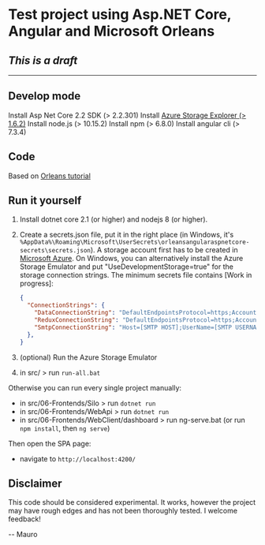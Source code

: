 # Test project using Asp.NET Core, Angular and Microsoft Orleans

## **_This is a draft_**

---

## Develop mode

Install Asp Net Core 2.2 SDK (> 2.2.301)
Install [Azure Storage Explorer (> 1.6.2)](https://azure.microsoft.com/en-us/features/storage-explorer/)
Install node.js (> 10.15.2)
Install npm (> 6.8.0)
Install angular cli (> 7.3.4)

## Code

Based on [Orleans tutorial](https://dotnet.github.io/orleans/Documentation/tutorials_and_samples/tutorial_1.html)

## Run it yourself

1. Install dotnet core 2.1 (or higher) and nodejs 8 (or higher).
2. Create a secrets.json file, put it in the right place (in Windows, it's `%AppData%\Roaming\Microsoft\UserSecrets\orleansangularaspnetcore-secrets\secrets.json`).
   A storage account first has to be created in [Microsoft Azure](https://portal.azure.com). On Windows, you can alternatively install the Azure Storage Emulator and put "UseDevelopmentStorage=true" for the storage connection strings.
   The minimum secrets file contains [Work in progress]:

   ```json
   {
     "ConnectionStrings": {
       "DataConnectionString": "DefaultEndpointsProtocol=https;AccountName=[AZURE STORAGE ACCOUNT];AccountKey=[STORAGE KEY];EndpointSuffix=core.windows.net",
       "ReduxConnectionString": "DefaultEndpointsProtocol=https;AccountName=[AZURE STORAGE ACCOUNT];AccountKey=[STORAGE KEY];EndpointSuffix=core.windows.net",
       "SmtpConnectionString": "Host=[SMTP HOST];UserName=[SMTP USERNAME];Password=[SMTP PASSWORD]"
     },
   }
   ```

3. (optional) Run the Azure Storage Emulator
4. in src/ > run `run-all.bat`

Otherwise you can run every single project manually:

* in src/06-Frontends/Silo > run `dotnet run`
* in src/06-Frontends/WebApi > run `dotnet run`
* in src/06-Frontends/WebClient/dashboard > run ng-serve.bat (or run `npm install`, then `ng serve`)

Then open the SPA page:

* navigate to `http://localhost:4200/`

## Disclaimer

This code should be considered experimental. It works, however the project may have rough edges and has not been thoroughly tested.
I welcome feedback!

-- Mauro
